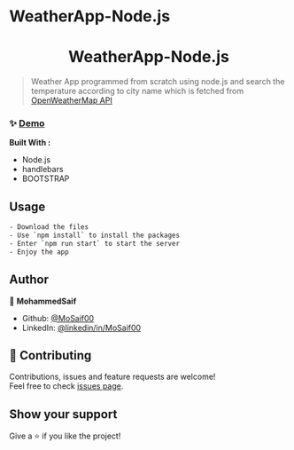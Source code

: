 # WeatherApp-Node.js

<h1 align="center"> WeatherApp-Node.js </h1>

> Weather App programmed from scratch using node.js and search the temperature according to city name which is fetched from [OpenWeatherMap API](https://openweathermap.org/api)

### ✨ [Demo](https://weatherappbycityname-nodejs.herokuapp.com/)

**Built With :**

- Node.js
- handlebars
- BOOTSTRAP

## Usage

```sh
- Download the files
- Use `npm install` to install the packages
- Enter `npm run start` to start the server
- Enjoy the app
```

## Author

👤 **MohammedSaif**

- Github: [@MoSaif00](https://github.com/MoSaif00)
- LinkedIn: [@linkedin\/in\/MoSaif00](https://linkedin.com/in/linkedin/in/MoSaif00)

## 🤝 Contributing

Contributions, issues and feature requests are welcome!<br />Feel free to check [issues page](https://github.com/MoSaif00/WeatherApp-Node.js/issues).

## Show your support

Give a ⭐️ if you like the project!
